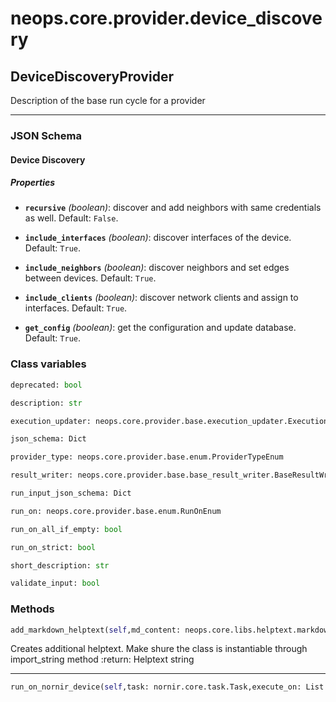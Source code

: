 # neops.core.provider.device_discovery
## DeviceDiscoveryProvider
Description of the base run cycle for a provider

----------
### JSON Schema
#### Device Discovery


##### Properties


- **`recursive`** *(boolean)*: discover and add neighbors with same credentials as well. Default: `False`.

- **`include_interfaces`** *(boolean)*: discover interfaces of the device. Default: `True`.

- **`include_neighbors`** *(boolean)*: discover neighbors and set edges between devices. Default: `True`.

- **`include_clients`** *(boolean)*: discover network clients and assign to interfaces. Default: `True`.

- **`get_config`** *(boolean)*: get the configuration and update database. Default: `True`.

### Class variables
```python
deprecated: bool
```
```python
description: str
```
```python
execution_updater: neops.core.provider.base.execution_updater.ExecutionUpdater
```
```python
json_schema: Dict
```
```python
provider_type: neops.core.provider.base.enum.ProviderTypeEnum
```
```python
result_writer: neops.core.provider.base.base_result_writer.BaseResultWriter
```
```python
run_input_json_schema: Dict
```
```python
run_on: neops.core.provider.base.enum.RunOnEnum
```
```python
run_on_all_if_empty: bool
```
```python
run_on_strict: bool
```
```python
short_description: str
```
```python
validate_input: bool
```
### Methods
```python
add_markdown_helptext(self,md_content: neops.core.libs.helptext.markdown_content.MarkDownContent) -> 
```
Creates additional helptext. Make shure the class is instantiable through import_string method
:return: Helptext string

----------
```python
run_on_nornir_device(self,task: nornir.core.task.Task,execute_on: List = None,**kwargs) -> NoneType
```